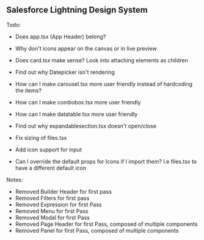 ## Salesforce Lightning Design System

Todo:

- Does app.tsx (App Header) belong?

- Why don't icons appear on the canvas or in live preview

- Does card.tsx make sense? Look into attaching elements as children
- Find out why Datepicker isn't rendering
- How can I make carousel.tsx more user friendly instead of hardcoding the items?
- How can I make combobox.tsx more user friendly
- How can I make datatable.tsx more user friendly
- Find out why expandablesection.tsx doesn't open/close
- Fix sizing of files.tsx
- Add icon support for input
- Can I override the default props for Icons if I import them? I.e files.tsx to have a different default icon

Notes:

- Removed Builder Header for first pass
- Removed Filters for first pass
- Removed Expression for first Pass
- Removed Menu for first Pass
- Removed Modal for first Pass
- Removed Page Header for first Pass, composed of multiple components
- Removed Panel for first Pass, composed of multiple components
